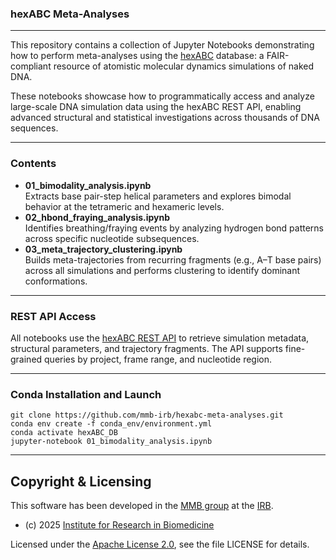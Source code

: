 ### hexABC Meta-Analyses

***

This repository contains a collection of Jupyter Notebooks demonstrating how to perform meta-analyses using the [hexABC](https://mmb.irbbarcelona.org/webdev3/hexABC) database: a FAIR-compliant resource of atomistic molecular dynamics simulations of naked DNA.

These notebooks showcase how to programmatically access and analyze large-scale DNA simulation data using the hexABC REST API, enabling advanced structural and statistical investigations across thousands of DNA sequences.

***

### Contents

  - **01_bimodality_analysis.ipynb**  
    Extracts base pair-step helical parameters and explores bimodal behavior at the tetrameric and hexameric levels.
  - **02_hbond_fraying_analysis.ipynb**  
    Identifies breathing/fraying events by analyzing hydrogen bond patterns across specific nucleotide subsequences.
  - **03_meta_trajectory_clustering.ipynb**  
    Builds meta-trajectories from recurring fragments (e.g., A–T base pairs) across all simulations and performs clustering to identify dominant conformations.

***

### REST API Access

All notebooks use the [hexABC REST API](https://mmb.irbbarcelona.org/webdev3/hexABC/rest) to retrieve simulation metadata, structural parameters, and trajectory fragments. The API supports fine-grained queries by project, frame range, and nucleotide region.

***

### Conda Installation and Launch

```console
git clone https://github.com/mmb-irb/hexabc-meta-analyses.git
conda env create -f conda_env/environment.yml
conda activate hexABC_DB
jupyter-notebook 01_bimodality_analysis.ipynb
```

***

## Copyright & Licensing
This software has been developed in the [MMB group](http://mmb.irbbarcelona.org) at the [IRB](https://www.irbbarcelona.org/).

* (c) 2025 [Institute for Research in Biomedicine](https://www.irbbarcelona.org/)

Licensed under the
[Apache License 2.0](https://www.apache.org/licenses/LICENSE-2.0), see the file LICENSE for details.


